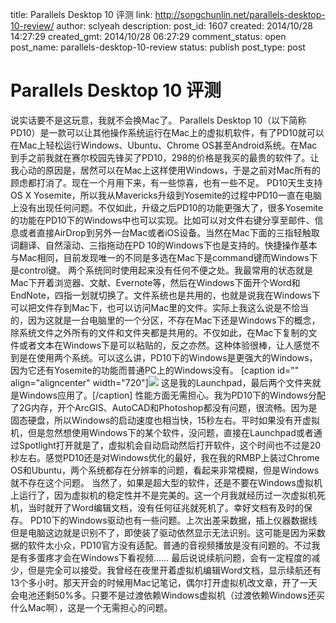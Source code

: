 title: Parallels Desktop 10 评测
link: http://songchunlin.net/parallels-desktop-10-review/
author: sclyeah
description: 
post_id: 1607
created: 2014/10/28 14:27:29
created_gmt: 2014/10/28 06:27:29
comment_status: open
post_name: parallels-desktop-10-review
status: publish
post_type: post

# Parallels Desktop 10 评测

说实话要不是这玩意，我就不会换Mac了。 Parallels Desktop 10（以下简称PD10）是一款可以让其他操作系统运行在Mac上的虚拟机软件，有了PD10就可以在Mac上轻松运行Windows、Ubuntu、Chrome OS甚至Android系统。在Mac到手之前我就在赛尔校园先锋买了PD10，298的价格是我买的最贵的软件了。让我心动的原因是，居然可以在Mac上这样使用Windows，于是之前对Mac所有的顾虑都打消了。现在一个月用下来，有一些惊喜，也有一些不足。 PD10天生支持OS X Yosemite，所以我从Mavericks升级到Yosemite的过程中PD10一直在电脑上没有出现任何问题。不仅如此，升级之后PD10的功能更强大了，很多Yosemite的功能在PD10下的Windows中也可以实现。比如可以对文件右键分享至邮件、信息或者直接AirDrop到另外一台Mac或者iOS设备。当然在Mac下面的三指轻触取词翻译、自然滚动、三指拖动在PD 10的Windows下也是支持的。快捷操作基本与Mac相同，目前发现唯一的不同是多选在Mac下是command键而Windows下是control键。 两个系统同时使用起来没有任何不便之处。我最常用的状态就是Mac下开着浏览器、文献、Evernote等，然后在Windows下面开个Word和EndNote，四指一划就切换了。文件系统也是共用的，也就是说我在Windows下可以把文件存到Mac下，也可以访问Mac里的文件。实际上我这么说是不恰当的，因为这就是一台电脑里的一个分区，不存在Mac下还是Windows下的概念，除系统文件之外所有的文件和文件夹都是共用的。不仅如此，在Mac下复制的文件或者文本在Windows下是可以粘贴的，反之亦然。这种体验很棒，让人感觉不到是在使用两个系统。可以这么讲，PD10下的Windows是更强大的Windows，因为它还有Yosemite的功能而普通PC上的Windows没有。 [caption id="" align="aligncenter" width="720"]![](http://blogdata.qiniudn.com/Screen%20Shot%202014-10-28%20at%2013.23.29.png) 这是我的Launchpad，最后两个文件夹就是Windows应用了。[/caption] 性能方面无需担心。我为PD10下的Windows分配了2G内存，开个ArcGIS、AutoCAD和Photoshop都没有问题，很流畅。因为是固态硬盘，所以Windows的启动速度也相当快，15秒左右。平时如果没有开虚拟机，但是忽然想使用Windows下的某个软件，没问题，直接在Launchpad或者通过Spotlight打开就是了，虚拟机会自动启动然后打开软件，这个时间也不过是20秒左右。感觉PD10还是对Windows优化的最好，我在我的RMBP上装过Chrome OS和Ubuntu，两个系统都存在分辨率的问题，看起来非常模糊，但是Windows就不存在这个问题。 当然了，如果是超大型的软件，还是不要在Windows虚拟机上运行了，因为虚拟机的稳定性并不是完美的。这一个月我就经历过一次虚拟机死机，当时就开了Word编辑文档，没有任何征兆就死机了。幸好文档有及时的保存。 PD10下的Windows驱动也有一些问题。上次出差采数据，插上仪器数据线但是电脑这边就是识别不了，即使装了驱动依然显示无法识别。这可能是因为采数据的软件太小众，PD10官方没有适配。普通的音视频播放是没有问题的。不过我是有多蛋疼才会在Windows下看视频…… 最后说说续航问题，会有一定程度的减少，但是完全可以接受。我曾经在夜里开着虚拟机编辑Word文档，显示续航还有13个多小时。那天开会的时候用Mac记笔记，偶尔打开虚拟机改文章，开了一天会电池还剩50%多。只要不是过渡依赖Windows虚拟机（过渡依赖Windows还买什么Mac啊），这是一个无需担心的问题。